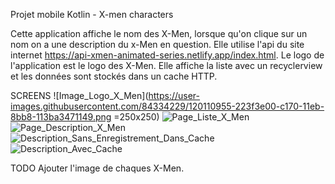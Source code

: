 Projet mobile Kotlin - X-men characters

Cette application affiche le nom des X-Men, lorsque qu'on clique sur un nom on a une description du x-Men en question.
Elle utilise l'api du site internet https://api-xmen-animated-series.netlify.app/index.html.
Le logo de l'application est le logo des X-Men.
Elle affiche la liste avec un recyclerview et les données sont stockés dans un cache HTTP.

SCREENS
![Image_Logo_X_Men](https://user-images.githubusercontent.com/84334229/120110955-223f3e00-c170-11eb-8bb8-113ba3471149.png =250x250)
![Page_Liste_X_Men](https://user-images.githubusercontent.com/84334229/120110967-32efb400-c170-11eb-9473-049f95806aa7.png)
![Page_Description_X_Men](https://user-images.githubusercontent.com/84334229/120110987-43a02a00-c170-11eb-96e6-4bad66de7659.png)
![Description_Sans_Enregistrement_Dans_Cache](https://user-images.githubusercontent.com/84334229/120111065-adb8cf00-c170-11eb-8755-363c0a143f8b.png)
![Description_Avec_Cache](https://user-images.githubusercontent.com/84334229/120111077-ba3d2780-c170-11eb-8c69-8001e5a1b4cc.png)

TODO
Ajouter l'image de chaques X-Men.
